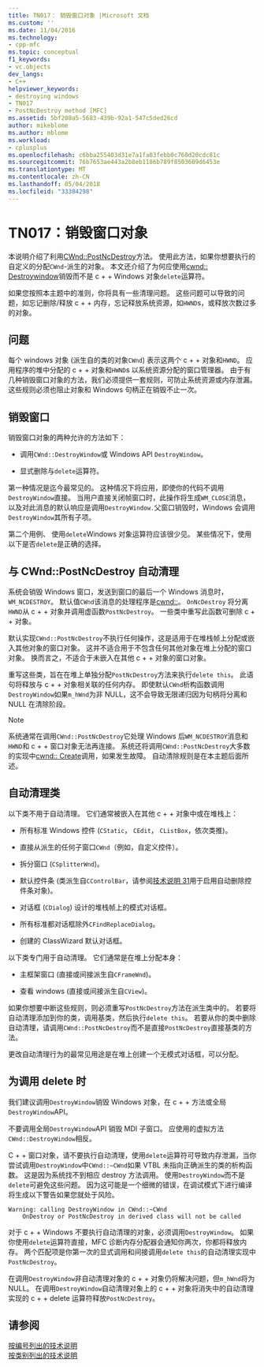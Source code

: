 ```yaml
---
title: TN017： 销毁窗口对象 |Microsoft 文档
ms.custom: ''
ms.date: 11/04/2016
ms.technology:
- cpp-mfc
ms.topic: conceptual
f1_keywords:
- vc.objects
dev_langs:
- C++
helpviewer_keywords:
- destroying windows
- TN017
- PostNcDestroy method [MFC]
ms.assetid: 5bf208a5-5683-439b-92a1-547c5ded26cd
author: mikeblome
ms.author: mblome
ms.workload:
- cplusplus
ms.openlocfilehash: c6bba255403d31e7a1fa03febb0c760d20cdc81c
ms.sourcegitcommit: 76b7653ae443a2b8eb1186b789f8503609d6453e
ms.translationtype: MT
ms.contentlocale: zh-CN
ms.lasthandoff: 05/04/2018
ms.locfileid: "33384298"
---
```

# <a name="tn017-destroying-window-objects"></a>TN017：销毁窗口对象
本说明介绍了利用[CWnd::PostNcDestroy](../mfc/reference/cwnd-class.md#postncdestroy)方法。 使用此方法，如果你想要执行的自定义的分配`CWnd`-派生的对象。 本文还介绍了为何应使用[cwnd:: Destroywindow](../mfc/reference/cwnd-class.md#destroywindow)销毁而不是 c + + Windows 对象`delete`运算符。  
  
 如果您按照本主题中的准则，你将具有一些清理问题。 这些问题可以导致的问题，如忘记删除/释放 c + + 内存，忘记释放系统资源，如`HWND`s，或释放次数过多的对象。  
  
## <a name="the-problem"></a>问题  
 每个 windows 对象 (派生自的类的对象`CWnd`) 表示这两个 c + + 对象和`HWND`。 应用程序的堆中分配的 c + + 对象和`HWND`s 以系统资源分配的窗口管理器。 由于有几种销毁窗口对象的方法，我们必须提供一套规则，可防止系统资源或内存泄漏。 这些规则必须也阻止对象和 Windows 句柄正在销毁不止一次。  
  
## <a name="destroying-windows"></a>销毁窗口  
 销毁窗口对象的两种允许的方法如下：  
  
-   调用`CWnd::DestroyWindow`或 Windows API `DestroyWindow`。  
  
-   显式删除与`delete`运算符。  
  
 第一种情况是迄今最常见的。 这种情况下将应用，即使你的代码不调用`DestroyWindow`直接。 当用户直接关闭帧窗口时，此操作将生成`WM_CLOSE`消息，以及对此消息的默认响应是调用`DestroyWindow.`父窗口销毁时，Windows 会调用`DestroyWindow`其所有子项。  
  
 第二个用例、 使用`delete`Windows 对象运算符应该很少见。 某些情况下，使用以下是否`delete`是正确的选择。  
  
## <a name="auto-cleanup-with-cwndpostncdestroy"></a>与 CWnd::PostNcDestroy 自动清理  
 系统会销毁 Windows 窗口，发送到窗口的最后一个 Windows 消息时， `WM_NCDESTROY`。 默认值`CWnd`该消息的处理程序是[cwnd::](../mfc/reference/cwnd-class.md#onncdestroy)。 `OnNcDestroy` 将分离`HWND`从 c + + 对象并调用虚函数`PostNcDestroy`。 一些类中重写此函数可删除 c + + 对象。  
  
 默认实现`CWnd::PostNcDestroy`不执行任何操作，这是适用于在堆栈帧上分配或嵌入其他对象的窗口对象。 这并不适合用于不包含任何其他对象在堆上分配的窗口对象。 换而言之，不适合于未嵌入在其他 c + + 对象的窗口对象。  
  
 重写这些类，旨在在堆上单独分配`PostNcDestroy`方法来执行`delete this`。 此语句将释放与 c + + 对象相关联的任何内存。 即使默认`CWnd`析构函数调用`DestroyWindow`如果`m_hWnd`为非 NULL，这不会导致无限递归因为句柄将分离和 NULL 在清除阶段。  
  
> [!NOTE]
>  系统通常在调用`CWnd::PostNcDestroy`它处理 Windows 后`WM_NCDESTROY`消息和`HWND`和 c + + 窗口对象无法再连接。 系统还将调用`CWnd::PostNcDestroy`大多数的实现中[cwnd:: Create](../mfc/reference/cwnd-class.md#create)调用，如果发生故障。 自动清除规则是在本主题后面所述。  
  
## <a name="auto-cleanup-classes"></a>自动清理类  
 以下类不用于自动清理。 它们通常被嵌入在其他 c + + 对象中或在堆栈上：  
  
-   所有标准 Windows 控件 (`CStatic`， `CEdit`， `CListBox`，依次类推)。  
  
-   直接从派生的任何子窗口`CWnd`（例如，自定义控件）。  
  
-   拆分窗口 (`CSplitterWnd`)。  
  
-   默认控件条 (类派生自`CControlBar`，请参阅[技术说明 31](../mfc/tn031-control-bars.md)用于启用自动删除控件条对象)。  
  
-   对话框 (`CDialog`) 设计的堆栈帧上的模式对话框。  
  
-   所有标准都对话框除外`CFindReplaceDialog`。  
  
-   创建的 ClassWizard 默认对话框。  
  
 以下类专门用于自动清理。 它们通常是在堆上分配本身：  
  
-   主框架窗口 (直接或间接派生自`CFrameWnd`)。  
  
-   查看 windows (直接或间接派生自`CView`)。  
  
 如果你想要中断这些规则，则必须重写`PostNcDestroy`方法在派生类中的。 若要将自动清理添加到你的类，调用基类，然后执行`delete this`。 若要从你的类中删除自动清理，请调用`CWnd::PostNcDestroy`而不是直接`PostNcDestroy`直接基类的方法。  
  
 更改自动清理行为的最常见用途是在堆上创建一个无模式对话框，可以分配。  
  
## <a name="when-to-call-delete"></a>为调用 delete 时  
 我们建议调用`DestroyWindow`销毁 Windows 对象，在 c + + 方法或全局`DestroyWindow`API。  
  
 不要调用全局`DestroyWindow`API 销毁 MDI 子窗口。 应使用的虚拟方法`CWnd::DestroyWindow`相反。  
  
 C + + 窗口对象，请不要执行自动清理，使用`delete`运算符可导致内存泄漏，当你尝试调用`DestroyWindow`中`CWnd::~CWnd`如果 VTBL 未指向正确派生的类的析构函数。 这是因为系统找不到相应 destroy 方法调用。 使用`DestroyWindow`而不是`delete`可避免这些问题。 因为这可能是一个细微的错误，在调试模式下进行编译将生成以下警告如果您就处于风险。  
  
```  
Warning: calling DestroyWindow in CWnd::~CWnd  
    OnDestroy or PostNcDestroy in derived class will not be called  
```  
  
 对于 c + + Windows 不要执行自动清理的对象，必须调用`DestroyWindow`。 如果你使用`delete`运算符直接，MFC 诊断内存分配器会通知你两次，你都将释放内存。 两个匹配项是你第一次的显式调用和间接调用`delete this`的自动清理实现中`PostNcDestroy`。  
  
 在调用`DestroyWindow`非自动清理对象的 c + + 对象仍将解决问题，但`m_hWnd`将为 NULL。 在调用`DestroyWindow`自动清理对象上的 c + + 对象将消失中的自动清理实现的 c + + delete 运算符释放`PostNcDestroy`。  
  
## <a name="see-also"></a>请参阅  
 [按编号列出的技术说明](../mfc/technical-notes-by-number.md)   
 [按类别列出的技术说明](../mfc/technical-notes-by-category.md)

